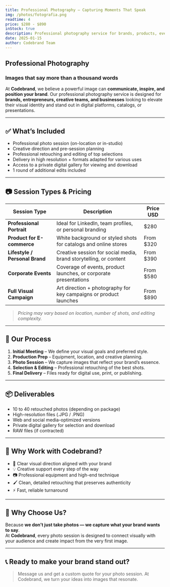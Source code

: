 ```yaml
---
title: Professional Photography – Capturing Moments That Speak
img: /photos/fotografia.png
readtime: 4
price: $280 - $890
inStock: true
description: Professional photography service for brands, products, events, portraits, and digital content. Images that tell stories, connect, and elevate your visual presence. Rates vary based on session type, duration, and editing.
date: 2025-01-15
author: Codebrand Team
---
```


## Professional Photography

### Images that say more than a thousand words

At **Codebrand**, we believe a powerful image can **communicate, inspire, and position your brand**. Our professional photography service is designed for **brands, entrepreneurs, creative teams, and businesses** looking to elevate their visual identity and stand out in digital platforms, catalogs, or presentations.

---

## ✅ What’s Included

- Professional photo session (on-location or in-studio)  
- Creative direction and pre-session planning  
- Professional retouching and editing of top selections  
- Delivery in high resolution + formats adapted for various uses  
- Access to a private digital gallery for viewing and download  
- 1 round of additional edits included

---

## 📷 Session Types & Pricing

| Session Type               | Description                                                                  | Price USD  |
|---------------------------|------------------------------------------------------------------------------|------------|
| **Professional Portrait**  | Ideal for LinkedIn, team profiles, or personal branding                      | $280       |
| **Product for E-commerce** | White background or styled shots for catalogs and online stores              | From $320  |
| **Lifestyle / Personal Brand** | Creative session for social media, brand storytelling, or content         | From $390  |
| **Corporate Events**       | Coverage of events, product launches, or corporate presentations             | From $580  |
| **Full Visual Campaign**   | Art direction + photography for key campaigns or product launches            | From $890  |

> *Pricing may vary based on location, number of shots, and editing complexity.*

---

## 📸 Our Process

1. **Initial Meeting** – We define your visual goals and preferred style.  
2. **Production Prep** – Equipment, location, and creative planning.  
3. **Photo Session** – We capture images that reflect your brand’s essence.  
4. **Selection & Editing** – Professional retouching of the best shots.  
5. **Final Delivery** – Files ready for digital use, print, or publishing.

---

## 📦 Deliverables

- 10 to 40 retouched photos (depending on package)  
- High-resolution files (.JPG / .PNG)  
- Web and social media-optimized versions  
- Private digital gallery for selection and download  
- RAW files (if contracted)

---

## 🎯 Why Work with Codebrand?

- 🎨 Clear visual direction aligned with your brand  
- 💡 Creative support every step of the way  
- 📷 Professional equipment and high-end technique  
- 🖌️ Clean, detailed retouching that preserves authenticity  
- ⚡ Fast, reliable turnaround

---

## 🤝 Why Choose Us?

Because **we don’t just take photos — we capture what your brand wants to say**.  
At **Codebrand**, every photo session is designed to connect visually with your audience and create impact from the very first image.

---

## 📞 Ready to make your brand stand out?

> Message us and get a custom quote for your photo session. At Codebrand, we turn your ideas into images that resonate.
